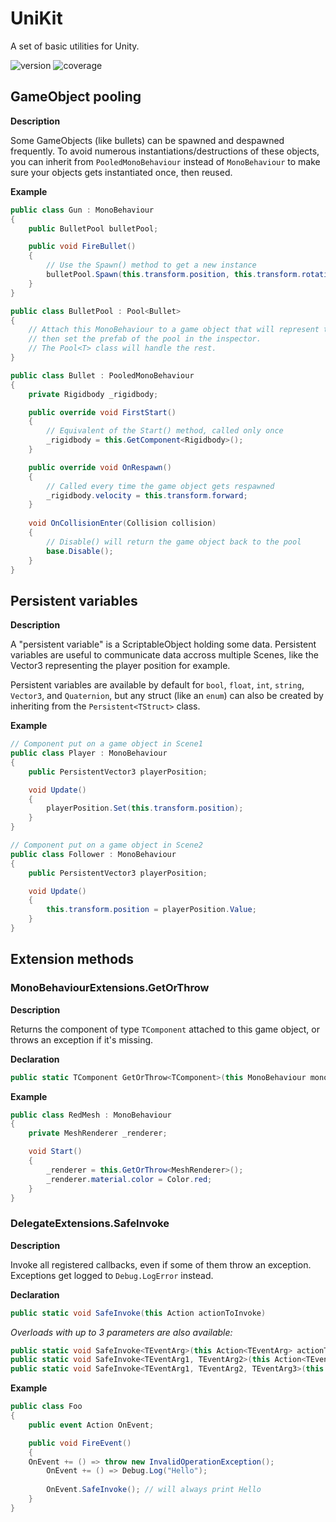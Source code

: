 
# UniKit
A set of basic utilities for Unity.

![version](https://img.shields.io/badge/version-1.1.0-blue)
![coverage](https://img.shields.io/badge/coverage-100%25-green)

## GameObject pooling
**Description**

Some GameObjects (like bullets) can be spawned and despawned frequently. To avoid numerous instantiations/destructions of these objects, you can inherit from `PooledMonoBehaviour` instead of `MonoBehaviour` to make sure your objects gets instantiated once, then reused.

**Example**
```csharp
public class Gun : MonoBehaviour
{
	public BulletPool bulletPool;

	public void FireBullet()
	{
		// Use the Spawn() method to get a new instance
		bulletPool.Spawn(this.transform.position, this.transform.rotation);
	}
}

public class BulletPool : Pool<Bullet>
{
	// Attach this MonoBehaviour to a game object that will represent the pool of bullets,
	// then set the prefab of the pool in the inspector.
	// The Pool<T> class will handle the rest.
}

public class Bullet : PooledMonoBehaviour
{
	private Rigidbody _rigidbody;

	public override void FirstStart()
	{
		// Equivalent of the Start() method, called only once
		_rigidbody = this.GetComponent<Rigidbody>();
	}

	public override void OnRespawn()
	{
		// Called every time the game object gets respawned
		_rigidbody.velocity = this.transform.forward;
	}
	
	void OnCollisionEnter(Collision collision)
	{
		// Disable() will return the game object back to the pool
		base.Disable();	
	}
}
```


## Persistent variables

**Description**

A "persistent variable" is a ScriptableObject holding some data. Persistent variables are useful to communicate data accross multiple Scenes, like the Vector3 representing the player position for example.

Persistent variables are available by default for `bool`, `float`, `int`, `string`, `Vector3`, and `Quaternion`, but any struct (like an `enum`) can also be created by inheriting from the `Persistent<TStruct>` class.

**Example**
```csharp
// Component put on a game object in Scene1
public class Player : MonoBehaviour
{
	public PersistentVector3 playerPosition;

	void Update()
	{
		playerPosition.Set(this.transform.position);
	}
}

// Component put on a game object in Scene2
public class Follower : MonoBehaviour
{
	public PersistentVector3 playerPosition;

	void Update()
	{
		this.transform.position = playerPosition.Value;
	}
}
```


## Extension methods
### MonoBehaviourExtensions.GetOrThrow

**Description**

Returns the component of type `TComponent` attached to this game object, or throws an exception if it's missing.


**Declaration**

```csharp
public static TComponent GetOrThrow<TComponent>(this MonoBehaviour monoBehaviour)
```


**Example**
```csharp
public class RedMesh : MonoBehaviour
{	
	private MeshRenderer _renderer;

	void Start()
	{		
		_renderer = this.GetOrThrow<MeshRenderer>();
		_renderer.material.color = Color.red;
	}
}
```
### DelegateExtensions.SafeInvoke

**Description**

Invoke all registered callbacks, even if some of them throw an exception. Exceptions get logged to `Debug.LogError` instead.


**Declaration**
```csharp
public static void SafeInvoke(this Action actionToInvoke)
```
*Overloads with up to 3 parameters are also available:*
```csharp
public static void SafeInvoke<TEventArg>(this Action<TEventArg> actionToInvoke, TEventArg arg);
public static void SafeInvoke<TEventArg1, TEventArg2>(this Action<TEventArg1, TEventArg2> actionToInvoke, TEventArg1 arg1, TEventArg2 arg2);
public static void SafeInvoke<TEventArg1, TEventArg2, TEventArg3>(this Action<TEventArg1, TEventArg2, TEventArg3> actionToInvoke, TEventArg1 arg1, TEventArg2 arg2, TEventArg3 arg3);
```


**Example**
```csharp
public class Foo
{
    public event Action OnEvent;

    public void FireEvent()
    {
	OnEvent += () => throw new InvalidOperationException();
        OnEvent += () => Debug.Log("Hello");
        
        OnEvent.SafeInvoke(); // will always print Hello
    }
}

```
